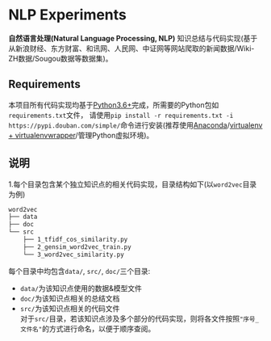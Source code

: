 # NLP Experiments
**自然语言处理(Natural Language Processing, NLP)** 知识总结与代码实现(基于从新浪财经、东方财富、和讯网、人民网、中证网等网站爬取的新闻数据/Wiki-ZH数据/Sougou数据等数据集)。  

## Requirements
本项目所有代码实现均基于[Python3.6+](https://www.python.org/downloads/)完成，所需要的Python包如`requirements.txt`文件，
请使用`pip install -r requirements.txt -i https://pypi.douban.com/simple/`命令进行安装(推荐使用[Anaconda](https://docs.anaconda.com/anaconda/)/[virtualenv + virtualenvwrapper](http://www.jianshu.com/p/44ab75fbaef2)/管理Python虚拟环境)。

## 说明
1.每个目录包含某个独立知识点的相关代码实现，目录结构如下(以`word2vec`目录为例)  
```bash
word2vec
├── data
├── doc
└── src
    ├── 1_tfidf_cos_similarity.py
    ├── 2_gensim_word2vec_train.py
    └── 3_word2vec_similarity.py
```
每个目录中均包含`data/`, `src/`, `doc/`三个目录:  
+ `data/`为该知识点使用的数据&模型文件  
+ `doc/`为该知识点相关的总结文档  
+ `src/`为该知识点相关的代码文件  
 对于`src/`目录，若该知识点涉及多个部分的代码实现，则将各文件按照`"序号_文件名"`的方式进行命名，以便于顺序查阅。  
 
